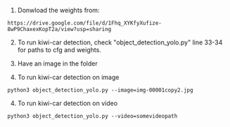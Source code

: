 1. Donwload the weights from:
```
https://drive.google.com/file/d/1Fhq_XYKfyXufize-8wP9ChaxexKopT2a/view?usp=sharing
```

2. To run kiwi-car detection, check "object_detection_yolo.py" line 33-34 for paths to cfg and weights.

2. Have an image in the folder

3. To run kiwi-car detection on image
```
python3 object_detection_yolo.py --image=img-00001copy2.jpg
```

4. To run kiwi-car detection on video
```
python3 object_detection_yolo.py --video=somevideopath
```